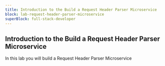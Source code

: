 ```yaml
---
title: Introduction to the Build a Request Header Parser Microservice
block: lab-request-header-parser-microservice
superBlock: full-stack-developer
---
```


## Introduction to the Build a Request Header Parser Microservice

In this lab you will build a Request Header Parser Microservice

